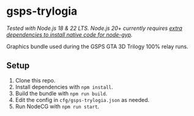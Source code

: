 # gsps-trylogia

*Tested with Node.js 18 & 22 LTS. Node.js 20+ currently requires [extra dependencies to install native code for node-gyp](https://github.com/nodejs/node-gyp#installation).*

Graphics bundle used during the GSPS GTA 3D Trilogy 100% relay runs.

## Setup
1. Clone this repo.
2. Install dependencies with `npm install`.
3. Build the bundle with `npm run build`.
4. Edit the config in `cfg/gsps-trylogia.json` as needed.
5. Run NodeCG with `npm run start`.